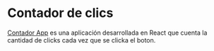 # Contador de clics


[Contador App](https://contador-react-app.vercel.app/) es una aplicación desarrollada en React que cuenta la cantidad de clicks cada vez que se clicka el boton.

